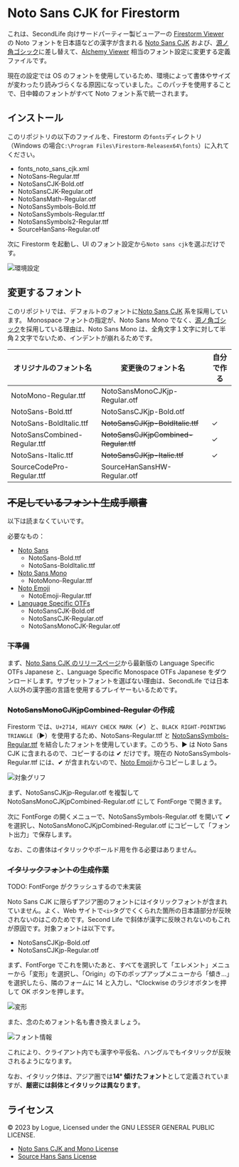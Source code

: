 # Noto Sans CJK for Firestorm

これは、SecondLife 向けサードパーティー製ビューアーの [Firestorm Viewer](https://www.firestormviewer.org/) の Noto フォントを日本語などの漢字が含まれる [Noto Sans CJK](https://github.com/notofonts/noto-cjk) および、[源ノ角ゴシック](https://github.com/adobe-fonts/source-han-sans)に差し替えて、[Alchemy Viewer](https://alchemyviewer.org/) 相当のフォント設定に変更する定義ファイルです。

現在の設定では OS のフォントを使用しているため、環境によって書体やサイズが変わったり読みづらくなる原因になっていました。このパッチを使用することで、日中韓のフォントがすべて Noto フォント系で統一されます。

## インストール

このリポジトリの以下のファイルを、Firestorm の`fonts`ディレクトリ（Windows の場合`C:\Program Files\Firestorm-Releasex64\fonts`）に入れてください。

- fonts_noto_sans_cjk.xml
- NotoSans-Regular.ttf
- NotoSansCJK-Bold.otf
- NotoSansCJK-Regular.otf
- NotoSansMath-Regular.otf
- NotoSansSymbols-Bold.ttf
- NotoSansSymbols-Regular.ttf
- NotoSansSymbols2-Regular.ttf
- SourceHanSans-Regular.otf

次に Firestorm を起動し、UI のフォント設定から`Noto sans cjk`を選ぶだけです。

![環境設定](img/font-config.webp)

## 変更するフォント

このリポジトリでは、デフォルトのフォントに[Noto Sans CJK](https://github.com/notofonts/noto-cjk) 系を採用しています。
Monospace フォントの指定が、Noto Sans Mono でなく、[源ノ角ゴシック](https://github.com/adobe-fonts/source-han-sans)を採用している理由は、Noto Sans Mono は、全角文字１文字に対して半角２文字でないため、インデントが崩れるためです。

| オリジナルのフォント名       | 変更後のフォント名                    | 自分で作る |
| ---------------------------- | ------------------------------------- | ---------- |
| NotoMono-Regular.ttf         | NotoSansMonoCJKjp-Regular.otf         |
| NotoSans-Bold.ttf            | NotoSansCJKjp-Bold.otf                |
| NotoSans-BoldItalic.ttf      | ~~NotoSansCJKjp-BoldItalic.ttf~~      | ✓          |
| NotoSansCombined-Regular.ttf | ~~NotoSansCJKjpCombined-Regular.ttf~~ | ✓          |
| NotoSans-Italic.ttf          | ~~NotoSansCJKjp-Italic.ttf~~          | ✓          |
| SourceCodePro-Regular.ttf    | SourceHanSansHW-Regular.otf           |

## ~~不足しているフォント生成手順書~~

以下は読まなくていいです。

必要なもの：

- [Noto Sans](https://fonts.google.com/noto/specimen/Noto+Sans)
  - NotoSans-Bold.ttf
  - NotoSans-BoldItalic.ttf
- [Noto Sans Mono](https://fonts.google.com/noto/specimen/Noto+Sans+Mono)
  - NotoMono-Regular.ttf
- [Noto Emoji](https://fonts.google.com/noto/specimen/Noto+Sans+Emoji)
  - NotoEmoji-Regular.ttf
- [Language Specific OTFs](https://github.com/notofonts/noto-cjk/releases)
  - NotoSansCJK-Bold.otf
  - NotoSansCJK-Regular.otf
  - NotoSansMonoCJK-Regular.otf

### ~~下準備~~

まず、[Noto Sans CJK のリリースページ](https://github.com/notofonts/noto-cjk/releases)から最新版の Language Specific OTFs Japanese と、Language Specific Monospace OTFs Japanese をダウンロードします。サブセットフォントを選ばない理由は、SecondLife では日本人以外の漢字圏の言語を使用するプレイヤーもいるためです。

### ~~NotoSansMonoCJKjpCombined-Regular の作成~~

Firestorm では、`U+2714, HEAVY CHECK MARK`（✔）と、`BLACK RIGHT-POINTING TRIANGLE`（▶）を使用するため、NotoSans-Regular.ttf と [NotoSansSymbols-Regular.ttf](https://fonts.google.com/noto/specimen/Noto+Sans+Symbols) を結合したフォントを使用しています。このうち、▶ は Noto Sans CJK に含まれるので、コピーするのは ✔ だけです。現在の NotoSansSymbols-Regular.ttf には、✔ が含まれないので、[Noto Emoji](https://fonts.google.com/noto/specimen/Noto+Sans+Emoji)からコピーしましょう。

![対象グリフ](img/glyphs.webp)

まず、NotoSansCJKjp-Regular.otf を複製して NotoSansMonoCJKjpCombined-Regular.otf にして FontForge で開きます。

次に FontForge の開くメニューで、NotoSansSymbols-Regular.otf を開いて ✔ を選択し、NotoSansMonoCJKjpCombined-Regular.otf にコピーして「フォント出力」で保存します。

なお、この書体はイタリックやボールド用を作る必要はありません。

### ~~イタリックフォントの生成作業~~

TODO: FontForge がクラッシュするので未実装

Noto Sans CJK に限らずアジア圏のフォントにはイタリックフォントが含まれていません。よく、Web サイトで`<i>`タグでくくられた箇所の日本語部分が反映されないのはこのためです。Second Life で斜体が漢字に反映されないのもこれが原因です。対象フォントは以下です。

- NotoSansCJKjp-Bold.otf
- NotoSansCJKjp-Regular.otf

まず、FontForge でこれを開いたあと、すべてを選択して「エレメント」メニューから「変形」を選択し、「Origin」の下のポップアップメニューから「傾き…」を選択したら、隣のフォームに 14 と入力し、°Clockwise のラジオボタンを押して OK ボタンを押します。

![変形](img/transform.webp)

また、念のためフォント名も書き換えましょう。

![フォント情報](img/font-information.webp)

これにより、クライアント内でも漢字や平仮名、ハングルでもイタリックが反映されるようになります。

なお、イタリック体は、アジア圏では**14° 傾けたフォント**として定義されていますが、**厳密には斜体とイタリックは異なります**。

## ライセンス

&copy; 2023 by Logue, Licensed under the GNU LESSER GENERAL PUBLIC LICENSE.

- [Noto Sans CJK and Mono License](./NotoSans-LICENSE.txt)
- [Source Hans Sans License](./SourceHanSans-LICENSE.txt)
